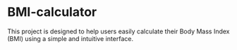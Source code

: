 # BMI-calculator
This project is designed to help users easily calculate their Body Mass Index (BMI) using a simple and intuitive interface.
